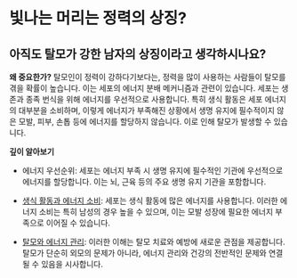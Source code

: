 ﻿

# 빛나는 머리는 정력의 상징?

## 아직도 탈모가 강한 남자의 상징이라고 생각하시나요?

**왜 중요한가?** 
탈모인이 정력이 강하다기보다는, 정력을 많이 사용하는 사람들이 탈모를 겪을 확률이 높습니다. 이는 세포의 에너지 분배 메커니즘과 관련이 있습니다. 세포는 생존과 종족 번식을 위해 에너지를 우선적으로 사용합니다. 특히 생식 활동은 세포 에너지의 대부분을 소비하며, 이렇게 에너지가 부족해진 상황에서 생명 유지에 필수적이지 않은 모발, 피부, 손톱 등에 에너지를 할당하지 않습니다. 이로 인해 탈모가 발생할 수 있습니다. 

**깊이 알아보기** 

- 에너지 우선순위: 세포는 에너지 부족 시 생명 유지에 필수적인 기관에 우선적으로 에너지를 할당합니다. 이는 뇌, 근육 등의 주요 생명 유지 기관을 포함합니다. 

- [생식 활동과 에너지 소비](https://frontier-cthronoway1ee.vercel.app/kr/m04/m0401/m040102/m04010203): 세포는 생식 활동에 많은 에너지를 사용합니다. 이러한 에너지 소비는 특히 남성의 경우 높을 수 있으며, 이는 모발 성장에 필요한 에너지 부족으로 이어질 수 있습니다. 

- [탈모와 에너지 관리](https://frontier-chronoway1.vercel.app/kr/m04/m0402/m040201): 이러한 이해는 탈모 치료와 예방에 새로운 관점을 제공합니다. 탈모가 단순히 외모의 문제가 아니라, 에너지 관리와 건강의 전반적인 문제와 연결될 수 있음을 시사합니다.
<!--stackedit_data:
eyJoaXN0b3J5IjpbLTE1OTk3NzQwNTFdfQ==
-->